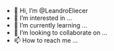 - 👋 Hi, I’m @LeandroEliecer
- 👀 I’m interested in ...
- 🌱 I’m currently learning ...
- 💞️ I’m looking to collaborate on ...
- 📫 How to reach me ...

<!---
LeandroEliecer/LeandroEliecer is a ✨ special ✨ repository because its `README.md` (this file) appears on your GitHub profile.
You can click the Preview link to take a look at your changes.
--->
